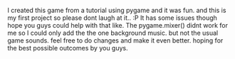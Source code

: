 I created this game from a tutorial using pygame and it was fun.
and this is my first project so please dont laugh at it.. :P
It has some issues though hope you guys could help with that like.
The pygame.mixer() didnt work for me so I could only add the the one background music.
but not the usual game sounds.
feel free to do changes and make it even better.
hoping for the best possible outcomes by you guys.
 
